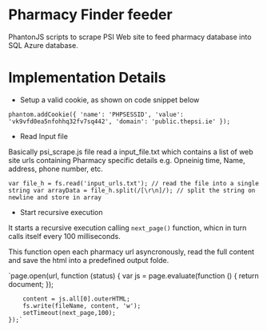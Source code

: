 # Pharmacy Finder feeder

PhantonJS scripts to scrape PSI Web site to feed pharmacy database into SQL Azure database.

# Implementation Details

- Setup a valid cookie, as shown on code snippet below

`phantom.addCookie({
    'name': 'PHPSESSID',
    'value': 'vk9vfd0ea5nfohhq32fv7sq442',
    'domain': 'public.thepsi.ie'
});`


- Read Input file

Basically psi_scrape.js file read a input_file.txt which contains a list of web site urls containing Pharmacy specific details e.g. Opneinig time, Name, address, phone number, etc.

`var file_h = fs.read('input_urls.txt'); // read the file into a single string
var arrayData = file_h.split(/[\r\n]/); // split the string on newline and store in array`

- Start recursive execution

It starts a recursive execution calling `next_page()` function, whicn in turn calls itself every 100 milliseconds.

This function open each pharmacy url asyncronously, read the full content and save the html into a predefined output folde.

`page.open(url, function (status) {
        var js = page.evaluate(function () {
            return document;
        });

        content = js.all[0].outerHTML;
        fs.write(fileName, content, 'w');
        setTimeout(next_page,100);
    });`
    
    
